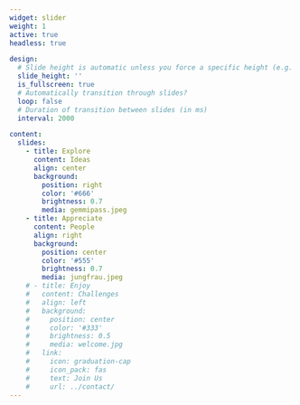 ```yaml
---
widget: slider
weight: 1
active: true
headless: true

design:
  # Slide height is automatic unless you force a specific height (e.g. '400px')
  slide_height: ''
  is_fullscreen: true
  # Automatically transition through slides?
  loop: false
  # Duration of transition between slides (in ms)
  interval: 2000

content:
  slides:
    - title: Explore
      content: Ideas
      align: center
      background:
        position: right
        color: '#666'
        brightness: 0.7
        media: gemmipass.jpeg
    - title: Appreciate
      content: People
      align: right
      background:
        position: center
        color: '#555'
        brightness: 0.7
        media: jungfrau.jpeg
    # - title: Enjoy
    #   content: Challenges
    #   align: left
    #   background:
    #     position: center
    #     color: '#333'
    #     brightness: 0.5
    #     media: welcome.jpg
    #   link:
    #     icon: graduation-cap
    #     icon_pack: fas
    #     text: Join Us
    #     url: ../contact/
---
```

